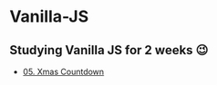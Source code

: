 # Vanilla-JS
## Studying Vanilla JS for 2 weeks 😉
* [05. Xmas Countdown](https://oneonlee.github.io/Vanilla-JS/05.%20Xmas%20Countdown/index.html)

